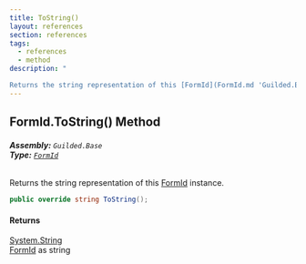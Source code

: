 ```yaml
---
title: ToString()
layout: references
section: references
tags:
  - references
  - method
description: "

Returns the string representation of this [FormId](FormId.md 'Guilded.Base.FormId') instance."
---
```


## FormId.ToString() Method
###### **Assembly:** `Guilded.Base`<br/>**Type:** [`FormId`](FormId.md 'Guilded.Base.FormId')

Returns the string representation of this [FormId](FormId.md 'Guilded.Base.FormId') instance.

```csharp
public override string ToString();
```

#### Returns
[System.String](https://docs.microsoft.com/en-us/dotnet/api/System.String 'System.String')  
[FormId](FormId.md 'Guilded.Base.FormId') as string
